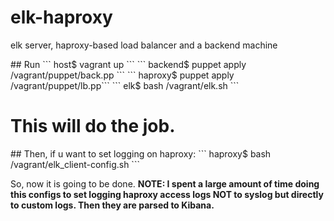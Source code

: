 # elk-haproxy
<p> elk server, haproxy-based load balancer and a backend machine <p>
## Run 
``` host$ vagrant up ```
``` backend$ puppet apply /vagrant/puppet/back.pp ```
``` haproxy$ puppet apply /vagrant/puppet/lb.pp```
``` elk$ bash /vagrant/elk.sh ```
<h1> This will do the job. </h1>
## Then, if u want to set logging on haproxy:
``` haproxy$ bash /vagrant/elk_client-config.sh ```
<p> So, now it is going to be done. <b> NOTE: I spent a large amount of time doing this configs to set logging haproxy access logs NOT to syslog but directly to custom logs. Then they are parsed to Kibana. </b> </p> 